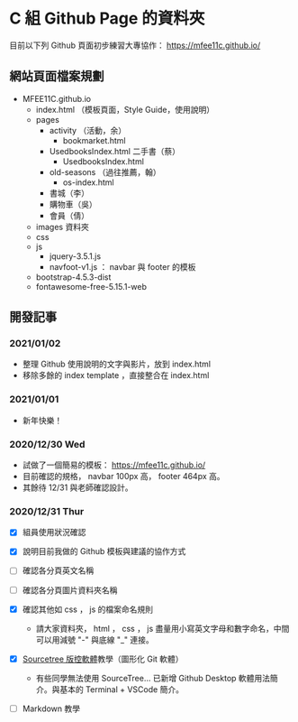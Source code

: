 # C 組 Github Page 的資料夾

目前以下列 Github 頁面初步練習大專協作：
https://mfee11c.github.io/

## 網站頁面檔案規劃

- MFEE11C.github.io
  - index.html （模板頁面，Style Guide，使用說明）
  - pages
    - activity （活動，余）
      - bookmarket.html
    - UsedbooksIndex.html 二手書（蔡）
      - UsedbooksIndex.html
    - old-seasons （過往推薦，翰）
      - os-index.html
    - 書城（李）
    - 購物車（吳）
    - 會員（倩）
  - images 資料夾
  - css
  - js
    - jquery-3.5.1.js
    - navfoot-v1.js ： navbar 與 footer 的模板
  - bootstrap-4.5.3-dist
  - fontawesome-free-5.15.1-web

## 開發記事

### 2021/01/02

- 整理 Github 使用說明的文字與影片，放到 index.html
- 移除多餘的 index template ，直接整合在 index.html

### 2021/01/01

- 新年快樂！

### 2020/12/30 Wed

- 試做了一個簡易的模板： https://mfee11c.github.io/
- 目前確認的規格， navbar 100px 高， footer 464px 高。
- 其餘待 12/31 與老師確認設計。

### 2020/12/31 Thur

- [x] 組員使用狀況確認
- [x] 說明目前我做的 Github 模板與建議的協作方式
- [ ] 確認各分頁英文名稱
- [ ] 確認各分頁圖片資料夾名稱
- [x] 確認其他如 css ， js 的檔案命名規則

  - 請大家資料夾， html ， css ， js 盡量用小寫英文字母和數字命名，中間可以用減號 "-" 與底線 "\_" 連接。

- [x] [Sourcetree 版控軟體](https://www.sourcetreeapp.com/)教學（圖形化 Git 軟體）
  - 有些同學無法使用 SourceTree... 已新增 Github Desktop 軟體用法簡介。與基本的 Terminal + VSCode 簡介。
- [ ] Markdown 教學
